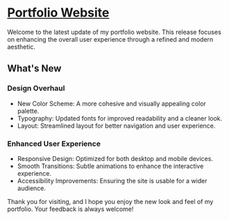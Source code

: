 <h1><a href="https://kaustubhwaugh.github.io/Portfolio/">Portfolio Website</a></h1>
<p>Welcome to the latest update of my portfolio website. This release focuses on enhancing the overall user experience through a refined and modern aesthetic.</p>

<h2>What's New</h2>
<h3>Design Overhaul</h3>
<ul>
<li>New Color Scheme: A more cohesive and visually appealing color palette.</li>
<li>Typography: Updated fonts for improved readability and a cleaner look.</li>
<li>Layout: Streamlined layout for better navigation and user experience.</li>
</ul>
<h3>Enhanced User Experience</h3>
<ul>
<li>Responsive Design: Optimized for both desktop and mobile devices.</li>
<li>Smooth Transitions: Subtle animations to enhance the interactive experience.</li>
<li>Accessibility Improvements: Ensuring the site is usable for a wider audience.</li>
</ul>
<p>Thank you for visiting, and I hope you enjoy the new look and feel of my portfolio. Your feedback is always welcome!</p>
